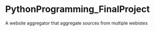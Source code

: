 # PythonProgramming_FinalProject
A website aggregator that aggregate sources from multiple webistes
